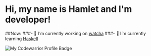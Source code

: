 # Hi, my name is Hamlet and I'm developer!

##Now:
###- 🔭 I’m currently working on [watcha](https://github.com/CyberNetRunner/watcha)
###- 🌱 I’m currently learning [Haskell](www.haskell.org)

![My Codewarrior Profile Badge](https://www.codewars.com/users/CyberNetRunner/badges/micro)

